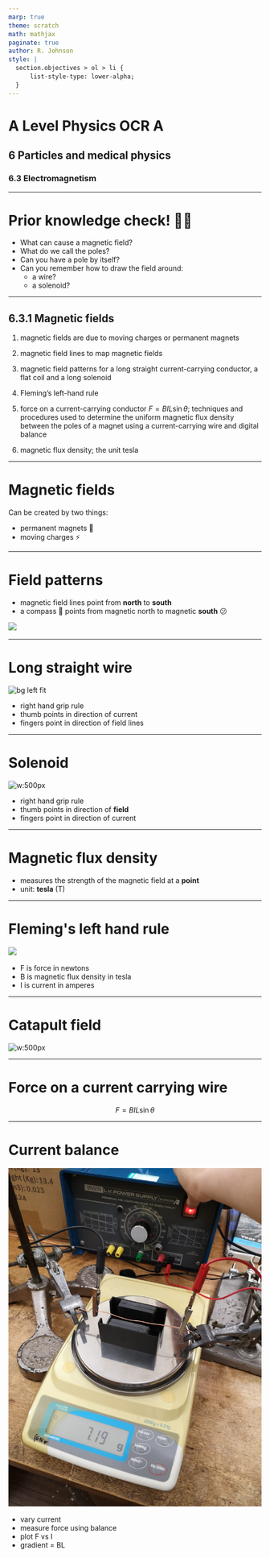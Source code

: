 ```yaml
---
marp: true
theme: scratch
math: mathjax
paginate: true
author: R. Johnson
style: |
  section.objectives > ol > li {
      list-style-type: lower-alpha;
  }
---
```


# A Level Physics OCR A

## 6 Particles and medical physics

### 6.3 Electromagnetism

---

# Prior knowledge check! :teacher:

- What can cause a magnetic field?
- What do we call the poles?
- Can you have a pole by itself?
- Can you remember how to draw the field around:
  - a wire?
  - a solenoid?

---

<!-- _class: objectives -->

## 6.3.1 Magnetic fields

1. magnetic fields are due to moving charges or permanent magnets

2. magnetic field lines to map magnetic fields

3. magnetic field patterns for a long straight current-carrying conductor, a flat coil and a long solenoid

4. Fleming’s left-hand rule

5. force on a current-carrying conductor $F=BIL \sin \theta$; techniques and procedures used to determine the uniform magnetic flux density between the poles of a magnet using a current-carrying wire and digital balance

6. magnetic flux density; the unit tesla

---

# Magnetic fields

Can be created by two things:

- permanent magnets :magnet:
- moving charges :zap:

---

# Field patterns

- magnetic field lines point from **north** to **south**
- a compass :compass: points from magnetic north to magnetic **south** :confused:

![](https://upload.wikimedia.org/wikipedia/commons/f/f7/Barmagnet2.png)

---

# Long straight wire

![bg left fit](https://upload.wikimedia.org/wikipedia/commons/0/03/Openstax_college-physics_22.38_wire-Bfield.jpg)

- right hand grip rule
- thumb points in direction of current
- fingers point in direction of field lines

---

<!-- _class: two-pane -->

# Solenoid

![w:500px](https://upload.wikimedia.org/wikipedia/commons/thumb/0/0d/VFPt_Solenoid_correct2.svg/2880px-VFPt_Solenoid_correct2.svg.png)

- right hand grip rule
- thumb points in direction of **field**
- fingers point in direction of current

---

# Magnetic flux density

- measures the strength of the magnetic field at a **point**
- unit: **tesla** (T)

---

<!-- _class: two-pane -->

# Fleming's left hand rule

![](https://upload.wikimedia.org/wikipedia/commons/d/de/LeftHandRule.svg)

- F is force in newtons
- B is magnetic flux density in tesla
- I is current in amperes

---

# Catapult field

![w:500px](https://upload.wikimedia.org/wikipedia/commons/thumb/a/a2/VFPt_wire-in-homogenous-magnetic-field-with-magnets-and-lorentz-force.svg/1024px-VFPt_wire-in-homogenous-magnetic-field-with-magnets-and-lorentz-force.svg.png?20200508173347)

---

# Force on a current carrying wire

$$F=BIL \sin \theta$$

---

# Current balance

![bg left fit](./current_balance.jpeg)

- vary current
- measure force using balance
- plot F vs I
- gradient = BL
